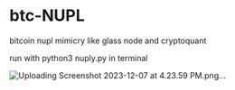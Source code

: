 # btc-NUPL
bitcoin nupl mimicry like glass node and cryptoquant


run with python3 nuply.py in terminal


![Uploading Screenshot 2023-12-07 at 4.23.59 PM.png…]()
